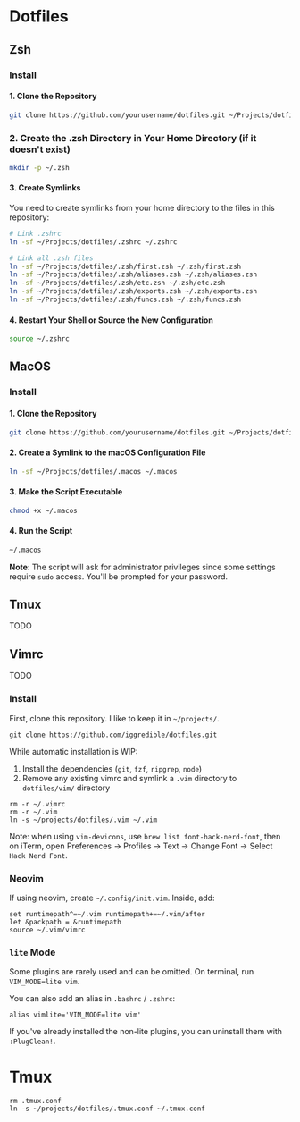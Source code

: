 # Dotfiles

## Zsh

### Install

#### 1. Clone the Repository

```bash
git clone https://github.com/yourusername/dotfiles.git ~/Projects/dotfiles
```

### 2. Create the .zsh Directory in Your Home Directory (if it doesn't exist)

```bash
mkdir -p ~/.zsh
```

#### 3. Create Symlinks

You need to create symlinks from your home directory to the files in this repository:

```bash
# Link .zshrc
ln -sf ~/Projects/dotfiles/.zshrc ~/.zshrc

# Link all .zsh files
ln -sf ~/Projects/dotfiles/.zsh/first.zsh ~/.zsh/first.zsh
ln -sf ~/Projects/dotfiles/.zsh/aliases.zsh ~/.zsh/aliases.zsh
ln -sf ~/Projects/dotfiles/.zsh/etc.zsh ~/.zsh/etc.zsh
ln -sf ~/Projects/dotfiles/.zsh/exports.zsh ~/.zsh/exports.zsh
ln -sf ~/Projects/dotfiles/.zsh/funcs.zsh ~/.zsh/funcs.zsh
```

#### 4. Restart Your Shell or Source the New Configuration

```bash
source ~/.zshrc
```

## MacOS

### Install

#### 1. Clone the Repository

```bash
git clone https://github.com/yourusername/dotfiles.git ~/Projects/dotfiles
```

#### 2. Create a Symlink to the macOS Configuration File

```bash
ln -sf ~/Projects/dotfiles/.macos ~/.macos
```

#### 3. Make the Script Executable

```bash
chmod +x ~/.macos
```

#### 4. Run the Script

```bash
~/.macos
```

**Note**: The script will ask for administrator privileges since some settings require `sudo` access. You'll be prompted for your password.

## Tmux

TODO

## Vimrc

TODO

### Install

First, clone this repository. I like to keep it in `~/projects/`.

```
git clone https://github.com/iggredible/dotfiles.git
```

While automatic installation is WIP:
1. Install the dependencies (`git`, `fzf`, `ripgrep`, `node`)
2. Remove any existing vimrc and symlink a `.vim` directory to `dotfiles/vim/` directory

```
rm -r ~/.vimrc
rm -r ~/.vim
ln -s ~/projects/dotfiles/.vim ~/.vim
```
Note: when using `vim-devicons`, use `brew list font-hack-nerd-font`, then on iTerm, open Preferences -> Profiles -> Text -> Change Font -> Select `Hack Nerd Font`.

### Neovim

If using neovim, create `~/.config/init.vim`. Inside, add:
```
set runtimepath^=~/.vim runtimepath+=~/.vim/after
let &packpath = &runtimepath
source ~/.vim/vimrc
```

### `lite` Mode

Some plugins are rarely used and can be omitted. On terminal, run `VIM_MODE=lite vim`.

You can also add an alias in `.bashrc` / `.zshrc`:
```
alias vimlite='VIM_MODE=lite vim'
```

If you've already installed the non-lite plugins, you can uninstall them with `:PlugClean!`.

# Tmux

```
rm .tmux.conf
ln -s ~/projects/dotfiles/.tmux.conf ~/.tmux.conf
```
